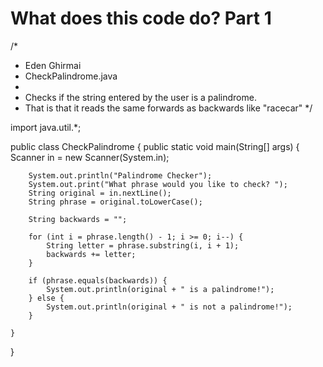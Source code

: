 # What does this code do? Part 1

/*
 * Eden Ghirmai
 * CheckPalindrome.java
 * 
 * Checks if the string entered by the user is a palindrome. 
 * That is that it reads the same forwards as backwards like "racecar"
 */

import java.util.*;

public class CheckPalindrome {
	public static void main(String[] args) {
		Scanner in = new Scanner(System.in);
		
		System.out.println("Palindrome Checker");
		System.out.print("What phrase would you like to check? ");
		String original = in.nextLine();
		String phrase = original.toLowerCase(); 
		
		String backwards = ""; 
		
		for (int i = phrase.length() - 1; i >= 0; i--) {
			String letter = phrase.substring(i, i + 1);
			backwards += letter;
		}		
		
		if (phrase.equals(backwards)) {
			System.out.println(original + " is a palindrome!");
		} else {
			System.out.println(original + " is not a palindrome!");			
		}
		
	}
}
